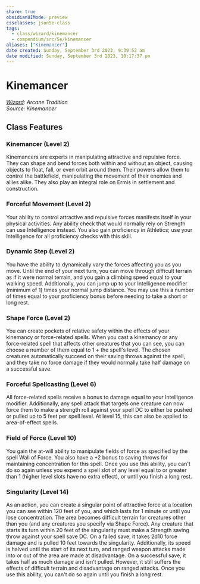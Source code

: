 ```yaml
---
share: true
obsidianUIMode: preview
cssclasses: json5e-class
tags:
  - class/wizard/kinemancer
  - compendium/src/5e/kinemancer
aliases: ["Kinemancer"]
date created: Sunday, September 3rd 2023, 9:39:52 am
date modified: Sunday, September 3rd 2023, 10:17:37 pm
---
```

# Kinemancer

*[Wizard](wizard.md#): Arcane Tradition*  
*Source: Kinemancer*  

## Class Features

### Kinemancer (Level 2)

Kinemancers are experts in manipulating attractive and repulsive force. They can shape and bend forces both within and without an object, causing objects to float, fall, or even orbit around them. Their powers allow them to control the battlefield, manipulating the movement of their enemies and allies alike. They also play an integral role on Ermis in settlement and construction.

### Forceful Movement (Level 2)

Your ability to control attractive and repulsive forces manifests itself in your physical activities. Any ability check that would normally rely on Strength can use Intelligence instead. You also gain proficiency in Athletics; use your Intelligence for all proficiency checks with this skill.

### Dynamic Step (Level 2)

You have the ability to dynamically vary the forces affecting you as you move. Until the end of your next turn, you can move through difficult terrain as if it were normal terrain, and you gain a climbing speed equal to your walking speed. Additionally, you can jump up to your Intelligence modifier (minimum of 1) times your normal jump distance. You may use this a number of times equal to your proficiency bonus before needing to take a short or long rest.

### Shape Force (Level 2)

You can create pockets of relative safety within the effects of your kinemancy or force-related spells. When you cast a kinemancy or any force-related spell that affects other creatures that you can see, you can choose a number of them equal to 1 + the spell's level. The chosen creatures automatically succeed on their saving throws against the spell, and they take no force damage if they would normally take half damage on a successful save.

### Forceful Spellcasting (Level 6)

All force-related spells receive a bonus to damage equal to your Intelligence modifier. Additionally, any spell attack that targets one creature can now force them to make a strength roll against your spell DC to either be pushed or pulled up to 5 feet per spell level. At level 15, this can also be applied to area-of-effect spells.

### Field of Force (Level 10)

You gain the at-will ability to manipulate fields of force as specified by the spell Wall of Force. You also have a +2 bonus to saving throws for maintaining concentration for this spell. Once you use this ability, you can't do so again unless you expend a spell slot of any level equal to or greater than 1 (higher level slots have no extra effect), or until you finish a long rest.

### Singularity (Level 14)

As an action, you can create a singular point of attractive force at a location you can see within 120 feet of you, and which lasts for 1 minute or until you lose concentration. The area becomes difficult terrain for creatures other than you (and any creatures you specify via Shape Force). Any creature that starts its turn within 20 feet of the singularity must make a Strength saving throw against your spell save DC. On a failed save, it takes 2d10 force damage and is pulled 10 feet towards the singularity. Additionally, its speed is halved until the start of its next turn, and ranged weapon attacks made into or out of the area are made at disadvantage. On a successful save, it takes half as much damage and isn't pulled. However, it still suffers the effects of difficult terrain and disadvantage on ranged attacks. Once you use this ability, you can't do so again until you finish a long rest.